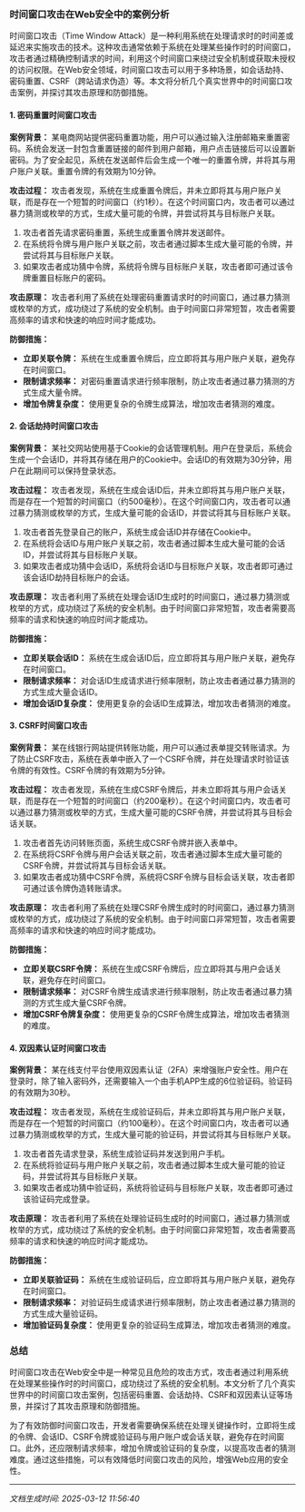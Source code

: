 ### 时间窗口攻击在Web安全中的案例分析

时间窗口攻击（Time Window Attack）是一种利用系统在处理请求时的时间差或延迟来实施攻击的技术。这种攻击通常依赖于系统在处理某些操作时的时间窗口，攻击者通过精确控制请求的时间，利用这个时间窗口来绕过安全机制或获取未授权的访问权限。在Web安全领域，时间窗口攻击可以用于多种场景，如会话劫持、密码重置、CSRF（跨站请求伪造）等。本文将分析几个真实世界中的时间窗口攻击案例，并探讨其攻击原理和防御措施。

#### 1. 密码重置时间窗口攻击

**案例背景：**
某电商网站提供密码重置功能，用户可以通过输入注册邮箱来重置密码。系统会发送一封包含重置链接的邮件到用户邮箱，用户点击链接后可以设置新密码。为了安全起见，系统在发送邮件后会生成一个唯一的重置令牌，并将其与用户账户关联。重置令牌的有效期为10分钟。

**攻击过程：**
攻击者发现，系统在生成重置令牌后，并未立即将其与用户账户关联，而是存在一个短暂的时间窗口（约1秒）。在这个时间窗口内，攻击者可以通过暴力猜测或枚举的方式，生成大量可能的令牌，并尝试将其与目标账户关联。

1. 攻击者首先请求密码重置，系统生成重置令牌并发送邮件。
2. 在系统将令牌与用户账户关联之前，攻击者通过脚本生成大量可能的令牌，并尝试将其与目标账户关联。
3. 如果攻击者成功猜中令牌，系统将令牌与目标账户关联，攻击者即可通过该令牌重置目标账户的密码。

**攻击原理：**
攻击者利用了系统在处理密码重置请求时的时间窗口，通过暴力猜测或枚举的方式，成功绕过了系统的安全机制。由于时间窗口非常短暂，攻击者需要高频率的请求和快速的响应时间才能成功。

**防御措施：**
- **立即关联令牌：** 系统在生成重置令牌后，应立即将其与用户账户关联，避免存在时间窗口。
- **限制请求频率：** 对密码重置请求进行频率限制，防止攻击者通过暴力猜测的方式生成大量令牌。
- **增加令牌复杂度：** 使用更复杂的令牌生成算法，增加攻击者猜测的难度。

#### 2. 会话劫持时间窗口攻击

**案例背景：**
某社交网站使用基于Cookie的会话管理机制。用户在登录后，系统会生成一个会话ID，并将其存储在用户的Cookie中。会话ID的有效期为30分钟，用户在此期间可以保持登录状态。

**攻击过程：**
攻击者发现，系统在生成会话ID后，并未立即将其与用户账户关联，而是存在一个短暂的时间窗口（约500毫秒）。在这个时间窗口内，攻击者可以通过暴力猜测或枚举的方式，生成大量可能的会话ID，并尝试将其与目标账户关联。

1. 攻击者首先登录自己的账户，系统生成会话ID并存储在Cookie中。
2. 在系统将会话ID与用户账户关联之前，攻击者通过脚本生成大量可能的会话ID，并尝试将其与目标账户关联。
3. 如果攻击者成功猜中会话ID，系统将会话ID与目标账户关联，攻击者即可通过该会话ID劫持目标账户的会话。

**攻击原理：**
攻击者利用了系统在处理会话ID生成时的时间窗口，通过暴力猜测或枚举的方式，成功绕过了系统的安全机制。由于时间窗口非常短暂，攻击者需要高频率的请求和快速的响应时间才能成功。

**防御措施：**
- **立即关联会话ID：** 系统在生成会话ID后，应立即将其与用户账户关联，避免存在时间窗口。
- **限制请求频率：** 对会话ID生成请求进行频率限制，防止攻击者通过暴力猜测的方式生成大量会话ID。
- **增加会话ID复杂度：** 使用更复杂的会话ID生成算法，增加攻击者猜测的难度。

#### 3. CSRF时间窗口攻击

**案例背景：**
某在线银行网站提供转账功能，用户可以通过表单提交转账请求。为了防止CSRF攻击，系统在表单中嵌入了一个CSRF令牌，并在处理请求时验证该令牌的有效性。CSRF令牌的有效期为5分钟。

**攻击过程：**
攻击者发现，系统在生成CSRF令牌后，并未立即将其与用户会话关联，而是存在一个短暂的时间窗口（约200毫秒）。在这个时间窗口内，攻击者可以通过暴力猜测或枚举的方式，生成大量可能的CSRF令牌，并尝试将其与目标会话关联。

1. 攻击者首先访问转账页面，系统生成CSRF令牌并嵌入表单中。
2. 在系统将CSRF令牌与用户会话关联之前，攻击者通过脚本生成大量可能的CSRF令牌，并尝试将其与目标会话关联。
3. 如果攻击者成功猜中CSRF令牌，系统将CSRF令牌与目标会话关联，攻击者即可通过该令牌伪造转账请求。

**攻击原理：**
攻击者利用了系统在处理CSRF令牌生成时的时间窗口，通过暴力猜测或枚举的方式，成功绕过了系统的安全机制。由于时间窗口非常短暂，攻击者需要高频率的请求和快速的响应时间才能成功。

**防御措施：**
- **立即关联CSRF令牌：** 系统在生成CSRF令牌后，应立即将其与用户会话关联，避免存在时间窗口。
- **限制请求频率：** 对CSRF令牌生成请求进行频率限制，防止攻击者通过暴力猜测的方式生成大量CSRF令牌。
- **增加CSRF令牌复杂度：** 使用更复杂的CSRF令牌生成算法，增加攻击者猜测的难度。

#### 4. 双因素认证时间窗口攻击

**案例背景：**
某在线支付平台使用双因素认证（2FA）来增强账户安全性。用户在登录时，除了输入密码外，还需要输入一个由手机APP生成的6位验证码。验证码的有效期为30秒。

**攻击过程：**
攻击者发现，系统在生成验证码后，并未立即将其与用户账户关联，而是存在一个短暂的时间窗口（约100毫秒）。在这个时间窗口内，攻击者可以通过暴力猜测或枚举的方式，生成大量可能的验证码，并尝试将其与目标账户关联。

1. 攻击者首先请求登录，系统生成验证码并发送到用户手机。
2. 在系统将验证码与用户账户关联之前，攻击者通过脚本生成大量可能的验证码，并尝试将其与目标账户关联。
3. 如果攻击者成功猜中验证码，系统将验证码与目标账户关联，攻击者即可通过该验证码完成登录。

**攻击原理：**
攻击者利用了系统在处理验证码生成时的时间窗口，通过暴力猜测或枚举的方式，成功绕过了系统的安全机制。由于时间窗口非常短暂，攻击者需要高频率的请求和快速的响应时间才能成功。

**防御措施：**
- **立即关联验证码：** 系统在生成验证码后，应立即将其与用户账户关联，避免存在时间窗口。
- **限制请求频率：** 对验证码生成请求进行频率限制，防止攻击者通过暴力猜测的方式生成大量验证码。
- **增加验证码复杂度：** 使用更复杂的验证码生成算法，增加攻击者猜测的难度。

### 总结

时间窗口攻击在Web安全中是一种常见且危险的攻击方式，攻击者通过利用系统在处理某些操作时的时间窗口，成功绕过了系统的安全机制。本文分析了几个真实世界中的时间窗口攻击案例，包括密码重置、会话劫持、CSRF和双因素认证等场景，并探讨了其攻击原理和防御措施。

为了有效防御时间窗口攻击，开发者需要确保系统在处理关键操作时，立即将生成的令牌、会话ID、CSRF令牌或验证码与用户账户或会话关联，避免存在时间窗口。此外，还应限制请求频率，增加令牌或验证码的复杂度，以提高攻击者的猜测难度。通过这些措施，可以有效降低时间窗口攻击的风险，增强Web应用的安全性。

---

*文档生成时间: 2025-03-12 11:56:40*



















